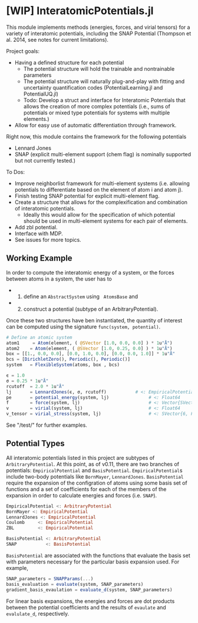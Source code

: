 # [WIP] InteratomicPotentials.jl
This module implements methods (energies, forces, and virial tensors) for a variety of interatomic potentials, including the SNAP Potential (Thompson et al. 2014, see notes for current limitations). 

Project goals:
- Having a defined structure for each potential
    - The potential structure will hold the trainable and nontrainable parameters 
    - The potential structure will naturally plug-and-play with fitting and uncertainty quantification codes (PotentialLearning.jl and PotentialUQ.jl)
    - Todo: Develop a struct and interface for Interatomic Potentials that allows the creation of more complex potentials (i.e., sums of potentials or mixed type potentials for systems with multiple elements.)
- Allow for easy use of automatic differentiation through framework.

Right now, this module contains the framework for the following potentials
- Lennard Jones
- SNAP (explicit multi-element support (chem flag) is nominally supported but not currently tested.)

To Dos:
- Improve neighborlist framework for multi-element systems (i.e. allowing potentials to differentiate based on the element of atom i and atom j).
- Finish testing SNAP potential for explicit multi-element flag.
- Create a structure that allows for the complexification and combination of interatomic potentials.
    - Ideally this would allow for the specification of which potential should be used in multi-element systems for each pair of elements.
- Add zbl potential.
- Interface with MDP.
- See issues for more topics.

## Working Example
In order to compute the interatomic energy of a system, or the forces between atoms in a system, the user has to
- 1) define an ```AbstractSystem``` using ``` AtomsBase``` and 
- 2) construct a potential (subtype of an ArbitraryPotential).

Once these two structures have ben instantiated, the quantity of interest can be computed using the signature ```func(system, potential)```.
```julia
# Define an atomic system
atom1     = Atom(element, ( @SVector [1.0, 0.0, 0.0] ) * 1u"Å")
atom2    = Atom(element, ( @SVector [1.0, 0.25, 0.0] ) * 1u"Å")
box = [[1., 0.0, 0.0], [0.0, 1.0, 0.0], [0.0, 0.0, 1.0]] * 1u"Å"
bcs = [DirichletZero(), Periodic(), Periodic()]
system   = FlexibleSystem(atoms, box , bcs)

ϵ = 1.0
σ = 0.25 * 1u"Å"
rcutoff  = 2.0 * 1u"Å"
lj       = LennardJones(ϵ, σ, rcutoff)           # <: EmpiricalPotential <: ArbitraryPotential
pe       = potential_energy(system, lj)               # <: Float64                   
f        = force(system, lj)                          # <: Vector{SVector{3, Float64}}
v        = virial(system, lj)                         # <: Float64
v_tensor = virial_stress(system, lj)                  # <: SVector{6, Float64}
```
See "/test/" for further examples.

## Potential Types
All interatomic potentials listed in this project are subtypes of ```ArbitraryPotential```. At this point, as of v0.11, there are two branches of potentials: ```EmpiricalPotential``` and ```BasisPotential```. ```EmpiricalPotential```s include two-body potentials like ```BornMayer```, ```LennardJones```. ```BasisPotential``` require the expansion of the configration of atoms using some basis set of functions and a set of coefficients for each of the members of the expansion in order to calculate energies and forces (i.e. ```SNAP```).

```julia
EmpiricalPotential <: ArbitraryPotential
BornMayer <: EmpiricalPotential
LennardJones <: EmpiricalPotential
Coulomb     <: EmpiricalPotential
ZBL         <: EmpiricalPotential

BasisPotential <: ArbitraryPotential
SNAP           <: BasisPotential
```

```BasisPotential``` are associated with the functions that evaluate the basis set with parameters necessary for the particular basis expansion used. For example,
```julia
SNAP_parameters = SNAPParams(...)
basis_evaluation = evaluate(system, SNAP_parameters)
gradient_basis_evaulation = evaluate_d(system, SNAP_parameters)
```
For linear basis expansions, the energies and forces are dot products between the potential coefficients and the results of ```evaulate``` and ```evalulate_d```, respectively.



